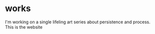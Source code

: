 # works

I'm working on a single lifeling art series about persistence and process. This is the website
